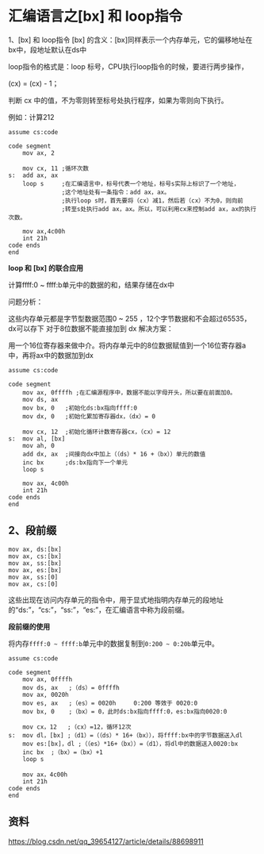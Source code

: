 # 汇编语言之[bx] 和 loop指令

1、[bx] 和 loop指令
[bx] 的含义：[bx]同样表示一个内存单元，它的偏移地址在bx中，段地址默认在ds中

loop指令的格式是：loop 标号，CPU执行loop指令的时候，要进行两步操作，

(cx) = (cx) - 1；

判断 cx 中的值，不为零则转至标号处执行程序，如果为零则向下执行。

例如：计算212

```
assume cs:code 

code segment 
	mov ax, 2
	
	mov cx, 11 ;循环次数
s:  add ax, ax 
	loop s     ;在汇编语言中，标号代表一个地址，标号s实际上标识了一个地址，
               ;这个地址处有一条指令：add ax，ax。
               ;执行loop s时，首先要将（cx）减1，然后若（cx）不为0，则向前
               ;转至s处执行add ax，ax。所以，可以利用cx来控制add ax，ax的执行次数。
	
	mov ax,4c00h 
	int 21h 
code ends 
end

```

**loop 和 [bx] 的联合应用**

计算ffff:0 ~ ffff:b单元中的数据的和，结果存储在dx中

问题分析：

这些内存单元都是字节型数据范围0 ~ 255 ，12个字节数据和不会超过65535，dx可以存下
对于8位数据不能直接加到 dx
解决方案：

用一个16位寄存器来做中介。将内存单元中的8位数据赋值到一个16位寄存器a中，再将ax中的数据加到dx

```
assume cs:code 

code segment 
	mov ax, 0ffffh ;在汇编源程序中，数据不能以字母开头，所以要在前面加0。
	mov ds, ax 
	mov bx, 0   ;初始化ds:bx指向ffff:0
	mov dx, 0   ;初始化累加寄存器dx，（dx）= 0
	
	mov cx, 12  ;初始化循环计数寄存器cx，（cx）= 12
s:  mov al, [bx]
	mov ah, 0
	add dx, ax  ;间接向dx中加上（（ds）* 16 +（bx））单元的数值
	inc bx      ;ds:bx指向下一个单元
	loop s 
	
	mov ax, 4c00h 
	int 21h 
code ends 
end
```

## 2、段前缀

```
mov ax, ds:[bx]
mov ax, cs:[bx]
mov ax, ss:[bx]
mov ax, es:[bx]
mov ax, ss:[0]
mov ax, cs:[0]
```

这些出现在访问内存单元的指令中，用于显式地指明内存单元的段地址
的“ds:”，“cs:”，“ss:”，“es:”，在汇编语言中称为段前缀。

**段前缀的使用**

将内存`ffff:0 ~ ffff:b`单元中的数据复制到`0:200 ~ 0:20b`单元中。

```
assume cs:code 

code segment 
	mov ax, 0ffffh 
	mov ds, ax   ;（ds）= 0ffffh 
	mov ax, 0020h
    mov es, ax   ;（es）= 0020h     0:200 等效于 0020:0
    mov bx, 0    ;（bx）= 0，此时ds:bx指向ffff:0，es:bx指向0020:0
    
	mov cx，12   ;（cx）=12，循环12次
s:  mov dl，[bx] ;（d1）=（（ds）* 16+（bx）），将ffff:bx中的字节数据送入dl 
	mov es:[bx]，dl ;（（es）*16+（bx））=（d1），将dl中的数据送入0020:bx 
	inc bx  ;（bx）=（bx）+1
	loop s 
	
	mov ax，4c00h 
	int 21h 
code ends 
end

```



## 资料

https://blog.csdn.net/qq_39654127/article/details/88698911